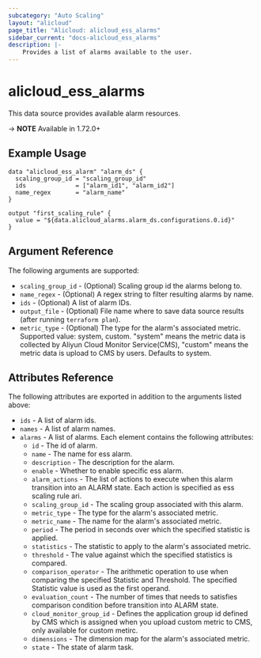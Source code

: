 ```yaml
---
subcategory: "Auto Scaling"
layout: "alicloud"
page_title: "Alicloud: alicloud_ess_alarms"
sidebar_current: "docs-alicloud_ess_alarms"
description: |-
    Provides a list of alarms available to the user.
---
```


# alicloud_ess_alarms

This data source provides available alarm resources. 

-> **NOTE** Available in 1.72.0+

## Example Usage

```
data "alicloud_ess_alarm" "alarm_ds" {
  scaling_group_id = "scaling_group_id"
  ids              = ["alarm_id1", "alarm_id2"]
  name_regex       = "alarm_name"
}

output "first_scaling_rule" {
  value = "${data.alicloud_alarms.alarm_ds.configurations.0.id}"
}
```

## Argument Reference

The following arguments are supported:

* `scaling_group_id` - (Optional) Scaling group id the alarms belong to.
* `name_regex` - (Optional) A regex string to filter resulting alarms by name.
* `ids` - (Optional) A list of alarm IDs.
* `output_file` - (Optional) File name where to save data source results (after running `terraform plan`).
* `metric_type` - (Optional) The type for the alarm's associated metric. Supported value: system, custom. "system" means the metric data is collected by Aliyun Cloud Monitor Service(CMS), "custom" means the metric data is upload to CMS by users. Defaults to system.

## Attributes Reference

The following attributes are exported in addition to the arguments listed above:

* `ids` - A list of alarm ids.
* `names` - A list of alarm names.
* `alarms` - A list of alarms. Each element contains the following attributes:
  * `id` - The id of alarm.
  * `name` -  The name for ess alarm.
  * `description` -  The description for the alarm.
  * `enable` - Whether to enable specific ess alarm.
  * `alarm_actions` - The list of actions to execute when this alarm transition into an ALARM state. Each action is specified as ess scaling rule ari.
  * `scaling_group_id` -  The scaling group associated with this alarm.
  * `metric_type` -  The type for the alarm's associated metric. 
  * `metric_name` -  The name for the alarm's associated metric.
  * `period` -  The period in seconds over which the specified statistic is applied.
  * `statistics` -  The statistic to apply to the alarm's associated metric. 
  * `threshold` -  The value against which the specified statistics is compared.
  * `comparison_operator` -  The arithmetic operation to use when comparing the specified Statistic and Threshold. The specified Statistic value is used as the first operand. 
  * `evaluation_count` -  The number of times that needs to satisfies comparison condition before transition into ALARM state. 
  * `cloud_monitor_group_id` -  Defines the application group id defined by CMS which is assigned when you upload custom metric to CMS, only available for custom metirc.
  * `dimensions` -  The dimension map for the alarm's associated metric. 
  * `state` -  The state of alarm task. 
  

